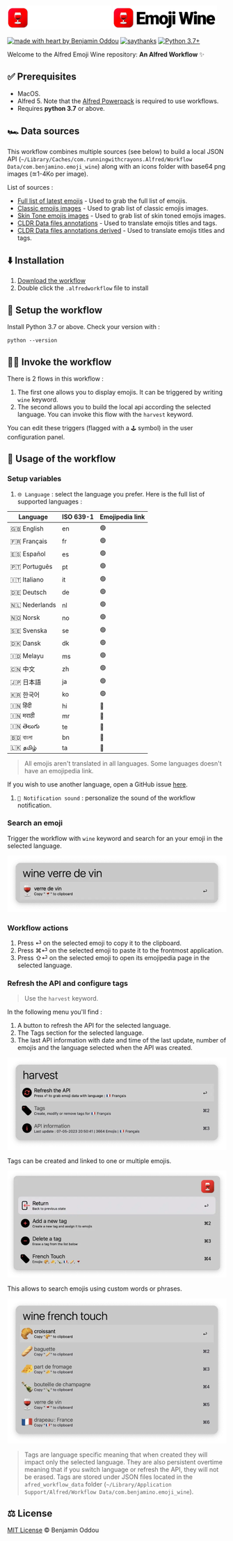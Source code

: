 <img src="public/icon_dark_mode.webp#gh-dark-mode-only" alt="logo-dark" height="55"/>
<img src="public/icon_light_mode.webp#gh-light-mode-only" alt="logo-light" height="55"/>

[![made with heart by Benjamin Oddou](https://img.shields.io/badge/made%20with%20%E2%99%A5%20by-benjamin%20oddou-ff2f35.svg?style=flat)](https://github.com/BenjaminOddou)
[![saythanks](https://img.shields.io/badge/say-thanks-bf0001.svg?style=flat)](https://saythanks.io/to/BenjaminOddou)
[![Python 3.7+](https://img.shields.io/badge/python-3.7+-7f0000.svg)](https://www.python.org/downloads/macos/)

Welcome to the Alfred Emoji Wine repository: **An Alfred Workflow** ✨

## ✅ Prerequisites

* MacOS.
* Alfred 5. Note that the [Alfred Powerpack](https://www.alfredapp.com/powerpack/) is required to use workflows.
* Requires **python 3.7** or above.

## 🏎️ Data sources

This workflow combines multiple sources (see below) to build a local JSON API (`~/Library/Caches/com.runningwithcrayons.Alfred/Workflow Data/com.benjamino.emoji_wine`) along with an icons folder with base64 png images (≊1-4Ko per image).

List of sources :
* [Full list of latest emojis](https://unicode.org/Public/emoji/latest/emoji-test.txt) - Used to grab the full list of emojis.
* [Classic emojis images](https://unicode.org/emoji/charts/full-emoji-list.html) - Used to grab list of classic emojis images.
* [Skin Tone emojis images](https://unicode.org/emoji/charts/full-emoji-modifiers.html) -  Used to grab list of skin toned emojis images.
* [CLDR Data files annotations](https://github.com/unicode-org/cldr/tree/main/common/annotations) - Used to translate emojis titles and tags.
* [CLDR Data files annotations derived](https://github.com/unicode-org/cldr/tree/main/common/annotationsDerived) - Used to translate emojis titles and tags.

## ⬇️ Installation

1. [Download the workflow](https://github.com/BenjaminOddou/alfred-emoji-wine/releases/latest)
2. Double click the `.alfredworkflow` file to install

## 🧰 Setup the workflow

Install Python 3.7 or above. Check your version with :

```shell
python --version
```

## 🧙‍♂️ Invoke the workflow

There is 2 flows in this workflow :

1. The first one allows you to display emojis. It can be triggered by writing `wine` keyword.
2. The second allows you to build the local api according the selected language. You can invoke this flow with the `harvest` keyword.

You can edit these triggers (flagged with a `🕹️` symbol) in the user configuration panel.

## 🤖 Usage of the workflow

### Setup variables

1. `🌐 Language` : select the language you prefer. Here is the full list of supported languages :

| Language        | ISO 639-1 | Emojipedia link |
| --------------- | --------- | --------------- |
| 🇬🇧 English    | en        | 🟢             |
| 🇫🇷 Français   | fr        | 🟢             |
| 🇪🇸 Español    | es        | 🟢             |
| 🇵🇹 Português  | pt        | 🟢             |
| 🇮🇹 Italiano   | it        | 🟢             |
| 🇩🇪 Deutsch    | de        | 🟢             |
| 🇳🇱 Nederlands | nl        | 🟢             |
| 🇳🇴 Norsk      | no        | 🟢             |
| 🇸🇪 Svenska    | se        | 🟢             |
| 🇩🇰 Dansk      | dk        | 🟢             |
| 🇮🇩 Melayu     | ms        | 🟢             |
| 🇨🇳 中文         | zh        | 🟢            |
| 🇯🇵 日本語        | ja        | 🟢            |
| 🇰🇷 한국어        | ko        | 🟢             |
| 🇮🇳 हिंदी      | hi        | 🔴              |
| 🇮🇳 मराठी      | mr        | 🔴              |
| 🇮🇳 తెలుగు     | te        | 🔴              |
| 🇧🇩 বাংলা      | bn        | 🔴              |
| 🇱🇰 தமிழ்      | ta        | 🔴              |

> All emojis aren't translated in all languages. Some languages doesn't have an emojipedia link.

If you wish to use another language, open a GitHub issue [here](https://github.com/BenjaminOddou/alfred-emoji-wine/issues/new).

1. `🎷 Notification sound` : personalize the sound of the workflow notification.

### Search an emoji

Trigger the workflow with `wine` keyword and search for an your emoji in the selected language.

![search](public/search.webp)

### Workflow actions

1. Press ⏎ on the selected emoji to copy it to the clipboard.
2. Press ⌘⏎ on the selected emoji to paste it to the frontmost application.
3. Press ⇧⏎ on the selected emoji to open its emojipedia page in the selected language.

### Refresh the API and configure tags

> Use the `harvest` keyword.

In the following menu you'll find :
1. A button to refresh the API for the selected language.
2. The Tags section for the selected language.
3. The last API information with date and time of the last update, number of emojis and the language selected when the API was created.

![harvest](public/harvest.webp)

Tags can be created and linked to one or multiple emojis.

![tag](public/tag.webp)

This allows to search emojis using custom words or phrases.

![search_tag](public/search_tag.webp)

> Tags are language specific meaning that when created they will impact only the selected language. They are also persistent overtime meaning that if you switch language or refresh the API, they will not be erased. Tags are stored under JSON files located in the `afred_workflow_data` folder (`~/Library/Application Support/Alfred/Workflow Data/com.benjamino.emoji_wine`).

## ⚖️ License

[MIT License](LICENSE) © Benjamin Oddou
